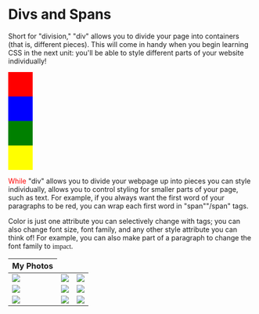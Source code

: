 <html>
	<head>
  <title>Divs and Spans</title>
	</head>
	<body>
  <h1>Divs and Spans</h1>
 		<p>Short for "division," "div" allows you to divide your page into containers (that is, different pieces). This will come in handy when you begin learning CSS in the next unit: you'll be able to style different parts of your website individually!</p>
			<div style="width:50px; height:50px; background-color:red"></div>
			<div style="width:50px; height:50px; background-color:blue"></div>
			<div style="width:50px; height:50px; background-color:green"></div>
		<a href="http://www.pinterest.com">
			<div style="width:50px; height:50px; background-color:yellow"></div>
	    	</a>
		<p><span style="color:red">While</span> "div" allows you to divide your webpage up into pieces you can style individually, <span> allows you to control styling for smaller parts of your page, such as text. For example, if you always want the first word of your paragraphs to be red, you can wrap each first word in "span""/span" tags.
		</p>
		<p>Color is just one attribute you can selectively change with <span> tags; you can also change font size, font family, and any other style attribute you can think of! For example, you can also make part of a paragraph to change the font family to <span style="font-family: Impact">impact</span>. 
		</p>
			<table>
	 <thead>
	    <th>My Photos</th>
	 </thead>
	 <tbody>
	    <tr>
	        <td>
	            <a href="https://www.pexels.com/" target="_blank">
	                <img src="https://static.pexels.com/photos/296878/pexels-photo-296878.jpeg" />
	            </a>
	        </td>
	        <td>
	            <a href="https://www.pexels.com/" target="_blank">
	                <img src="https://static.pexels.com/photos/309269/pexels-photo-309269.jpeg" />
	           </a>
	        </td>
	        <td>
	           <a href="https://www.pexels.com/" target="_blank">
	                <img src="https://static.pexels.com/photos/347995/pexels-photo-347995.jpeg" />
	           </a>
	        </td>
	    </tr>
	    <tr>
	        <td>
	            <a href="https://www.pexels.com/" target="_blank">
	                <img src="https://static.pexels.com/photos/192637/pexels-photo-192637.jpeg" />
	           </a>
	        </td>
	        <td>
	            <a href="https://www.pexels.com/" target="_blank">    
	                <img src="https://static.pexels.com/photos/109275/pexels-photo-109275.jpeg" />
	            </a>
	        </td>
	        <td>
	             <a href="https://www.pexels.com/" target="_blank">   
	                <img src="https://static.pexels.com/photos/96857/pexels-photo-96857.jpeg" />
	            </a>
	        </td>
	    </tr>
	    <tr>
	        <td>
	            <a href="https://www.pexels.com/" target="_blank">
	                <img src="https://static.pexels.com/photos/407110/pexels-photo-407110.jpeg" />
	            </a>
	        </td>
	        <td>
	            <a href="https://www.pexels.com/" target="_blank">  
	                <img src="https://static.pexels.com/photos/185499/pexels-photo-185499.jpeg" />
	           </a>
	        </td>
	        <td>
	            <a href="https://www.pexels.com/" target="_blank">
	                <img src="https://static.pexels.com/photos/395134/pexels-photo-395134.jpeg" />
	            </a>
	        </td>
	    </tr>
	 </tbody>
	</table>
	</body>
</html>
